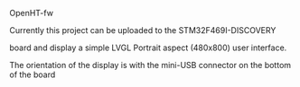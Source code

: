 OpenHT-fw

Currently this project can be uploaded to the STM32F469I-DISCOVERY

board and display a simple LVGL Portrait aspect (480x800) user interface.

The orientation of the display is with the mini-USB connector on the bottom of the board

 

